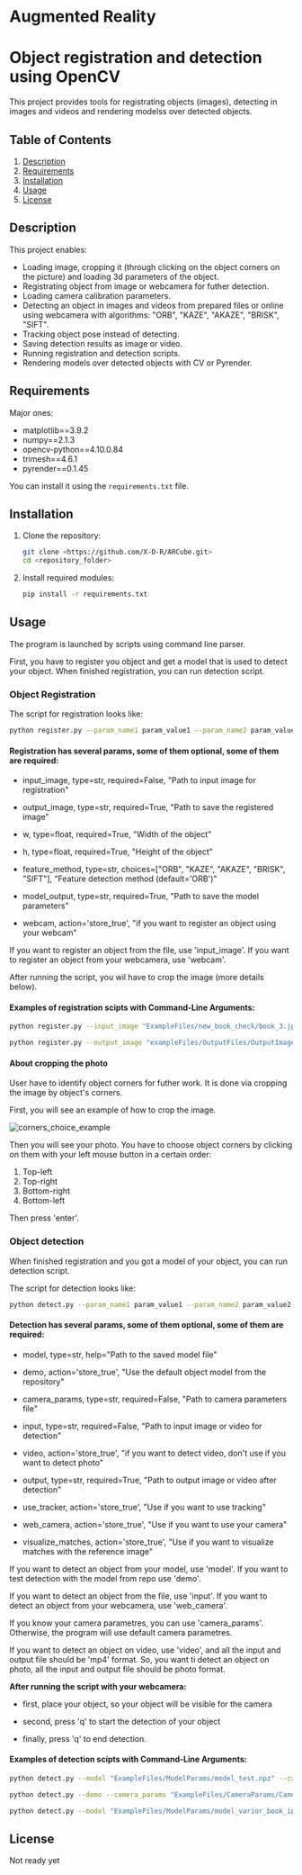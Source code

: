 # Аugmented Reality
# Object registration and detection using OpenCV

This project provides tools for registrating objects (images), detecting in images and videos and rendering modelss over detected objects. 

## Table of Contents

1. [Description](#description)
2. [Requirements](#requirements)
3. [Installation](#installation)
4. [Usage](#usage)
5. [License](#license)

## Description

This project enables:
- Loading image, cropping it (through clicking on the object corners on the picture) and loading 3d parameters of the object.
- Registrating object from image or webcamera for futher detection.
- Loading camera calibration parameters.
- Detecting an object in images and videos from prepared files or online using webcamera with algorithms: "ORB", "KAZE", "AKAZE", "BRISK", "SIFT".
- Tracking object pose instead of detecting.
- Saving detection results as image or video.
- Running registration and detection scripts.
- Rendering models over detected objects with CV or Pyrender.

## Requirements

Major ones:

- matplotlib==3.9.2
- numpy==2.1.3
- opencv-python==4.10.0.84
- trimesh==4.6.1
- pyrender==0.1.45

You can install it using the `requirements.txt` file.

## Installation

1. Clone the repository:

   ```bash
   git clone <https://github.com/X-D-R/ARCube.git>
   cd <repository_folder>
   ```

2. Install required modules:

   ```bash
   pip install -r requirements.txt
   ```

## Usage

The program is launched by scripts using command line parser.

First, you have to register you object and get a model that is used to detect your object. When finished registration, you can run detection script.

### Object Registration 

The script for registration looks like:

```bash
python register.py --param_name1 param_value1 --param_name2 param_value2 --param_name3 param_value3 ...
```

#### Registration has several params, some of them optional, some of them are required:

- input_image, type=str, required=False, "Path to input image for registration"
  
- output_image, type=str, required=True, "Path to save the registered image"
  
- w, type=float, required=True, "Width of the object"

- h, type=float, required=True, "Height of the object"

- feature_method, type=str, choices=["ORB", "KAZE", "AKAZE", "BRISK", "SIFT"], "Feature detection method (default='ORB')"

- model_output, type=str, required=True, "Path to save the model parameters"

- webcam, action='store_true', "if you want to register an object using your webcam"

If you want to register an object from the file, use 'input_image'. If you want to register an object from your webcamera, use 'webcam'.

After running the script, you wil have to crop the image (more details below).

#### Examples of registration scipts with Command-Line Arguments:

```bash
python register.py --input_image "ExampleFiles/new_book_check/book_3.jpg" --output_image "ExampleFiles/OutputFiles/OutputImages/output_script_test.jpg" --w 0.14 --h 0.21 --feature_method "SIFT" --model_output "ExampleFiles/ModelParams/model_test.npz"
```

```bash
python register.py --output_image "exampleFiles/OutputFiles/OutputImages/output_varior_book.png" --w 0.13 --h 0.205 --feature_method "SIFT" --model_output "ExampleFiles/ModelParams/model_varior_book.npz" --webcam
```


#### About cropping the photo

User have to identify object corners for futher work. It is done via cropping the image by object's corners.

First, you will see an example of how to crop the image.

![corners_choice_example](https://github.com/user-attachments/assets/60989e46-4b3a-4bca-9560-6ca40693047f)

Then you will see your photo. You have to choose object corners by clicking on them with your left mouse button in a certain order:
1. Top-left
2. Top-right
3. Bottom-right
4. Bottom-left

Then press 'enter'.

### Object detection

When finished registration and you got a model of your object, you can run detection script.

The script for detection looks like:

```bash
python detect.py --param_name1 param_value1 --param_name2 param_value2 --param_name3 param_value3 ...
```

#### Detection has several params, some of them optional, some of them are required:

- model, type=str, help="Path to the saved model file"

- demo, action='store_true', "Use the default object model from the repository"

- camera_params, type=str, required=False, "Path to camera parameters file"

- input, type=str, required=False, "Path to input image or video for detection"

- video, action='store_true', "if you want to detect video, don't use if you want to detect photo"

- output, type=str, required=True, "Path to output image or video after detection"

- use_tracker, action='store_true', "Use if you want to use tracking"

- web_camera, action='store_true', "Use if you want to use your camera"

- visualize_matches, action='store_true', "Use if you want to visualize matches with the reference image"

If you want to detect an object from your model, use 'model'. If you want to test detection with the model from repo use 'demo'.

If you want to detect an object from the file, use 'input'. If you want to detect an object from your webcamera, use 'web_camera'.

If you know your camera parametres, you can use 'camera_params'. Otherwise, the program will use default camera parametres.

If you want to detect an object on video, use 'video', and all the input and output file should be 'mp4' format. So, you want ti detect an object on photo, all the input and output file should be photo format.

**After running the script with your webcamera:**

- first, place your object, so your object will be visible for the camera

- second, press 'q' to start the detection of your object

- finally, press 'q' to end detection.

#### Examples of detection scipts with Command-Line Arguments:

```bash
python detect.py --model "ExampleFiles/ModelParams/model_test.npz" --camera_params "ExampleFiles/CameraParams/CameraParams.npz" --input "ExampleFiles/new_book_check/new_book_video_main.mp4" --video --output "ExampleFiles/OutputFiles/OutputVideos/new_book_video_main_result_new_color.mp4"
```

```bash
python detect.py --demo --camera_params "ExampleFiles/CameraParams/CameraParams.npz" --input "ExampleFiles/new_book_check/new_book_video_main.mp4" --video --output "ExampleFiles/OutputFiles/OutputVideos/new_book_video_main_result_new_color.mp4" --use_tracker
```

```bash
python detect.py --model "ExampleFiles/ModelParams/model_varior_book_iphone.npz" --video --output "ExampleFiles/OutputFiles/OutputVideos/varior_book_result_iphone.mp4" --use_tracker --web_camera 
```

## License

Not ready yet
